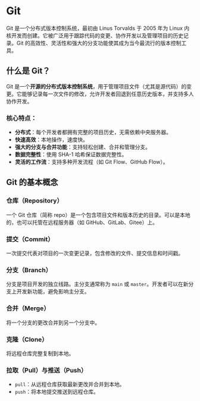 # Git

Git 是一个分布式版本控制系统，最初由 Linus Torvalds 于 2005 年为 Linux 内核开发而创建。它被广泛用于跟踪代码的变更、协作开发以及管理项目的历史记录。Git 的高效性、灵活性和强大的分支功能使其成为当今最流行的版本控制工具。

## 什么是 Git？

Git 是一个**开源的分布式版本控制系统**，用于管理项目文件（尤其是源代码）的变更。它能够记录每一次文件的修改，允许开发者回退到任意历史版本，并支持多人协作开发。

### 核心特点：

- **分布式**：每个开发者都拥有完整的项目历史，无需依赖中央服务器。
- **快速高效**：本地操作，速度快。
- **强大的分支与合并功能**：支持轻松创建、合并和管理分支。
- **数据完整性**：使用 SHA-1 哈希保证数据完整性。
- **灵活的工作流**：支持多种开发流程（如 Git Flow、GitHub Flow）。

## Git 的基本概念

### 仓库（Repository）
一个 Git 仓库（简称 repo）是一个包含项目文件和版本历史的目录。可以是本地的，也可以托管在远程服务器（如 GitHub、GitLab、Gitee）上。

### 提交（Commit）
一次提交代表对项目的一次变更记录，包含修改的文件、提交信息和时间戳。

### 分支（Branch）
分支是项目开发的独立线路。主分支通常称为 `main` 或 `master`。开发者可以在新分支上开发新功能，避免影响主分支。

### 合并（Merge）
将一个分支的更改合并到另一个分支中。

### 克隆（Clone）
将远程仓库完整复制到本地。

### 拉取（Pull）与推送（Push）
- `pull`：从远程仓库获取最新更改并合并到本地。
- `push`：将本地提交推送到远程仓库。
